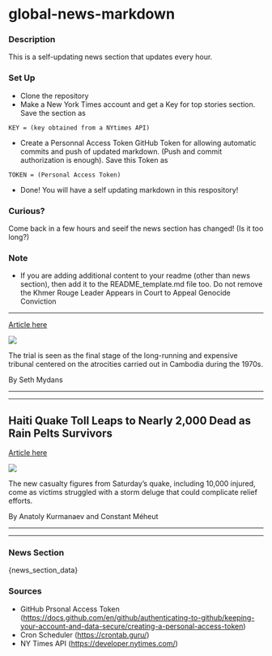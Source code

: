 # global-news-markdown

### Description 
This is a self-updating news section that updates every hour.

### Set Up 
* Clone the repository
* Make a New York Times account and get a Key for top stories section. Save the section as 
 ```
 KEY = (key obtained from a NYtimes API)
 ```
*  Create a Personnal Access Token GitHub Token for allowing automatic commits and push of updated markdown. (Push and commit authorization is enough). Save this Token as 
```
TOKEN = (Personal Access Token)
```
* Done! You will have a self updating markdown in this respository!

### Curious?
Come back in a few hours and seeif the news section has changed! (Is it too long?)

### Note
* If you are adding additional content to your readme (other than news section), then add it to the README_template.md file too. Do not remove the Khmer Rouge Leader Appears in Court to Appeal Genocide Conviction
-----------------------------------------------------------------

[Article here](https://www.nytimes.com/2021/08/17/world/asia/khmer-rouge-trial-cambodia.html)

[![](https://static01.nyt.com/images/2021/08/17/world/17cambodia-1/17cambodia-1-superJumbo.jpg)](https://www.nytimes.com/2021/08/17/world/asia/khmer-rouge-trial-cambodia.html)

The trial is seen as the final stage of the long-running and expensive tribunal centered on the atrocities carried out in Cambodia during the 1970s.

By Seth Mydans

* * *

* * *

Haiti Quake Toll Leaps to Nearly 2,000 Dead as Rain Pelts Survivors
-------------------------------------------------------------------

[Article here](https://www.nytimes.com/2021/08/17/world/americas/haiti-hurricane-storm.html)

[![](https://static01.nyt.com/images/2021/08/17/world/17haiti-storm01/merlin_193347267_26829cb9-d64b-4983-93da-81e5f0b44daf-superJumbo.jpg)](https://www.nytimes.com/2021/08/17/world/americas/haiti-hurricane-storm.html)

The new casualty figures from Saturday’s quake, including 10,000 injured, come as victims struggled with a storm deluge that could complicate relief efforts.

By Anatoly Kurmanaev and Constant Méheut

* * *

* * *

### News Section 
{news_section_data}


### Sources 
* GitHub Prsonal Access Token (https://docs.github.com/en/github/authenticating-to-github/keeping-your-account-and-data-secure/creating-a-personal-access-token)
* Cron Scheduler (https://crontab.guru/)
* NY Times API (https://developer.nytimes.com/)
